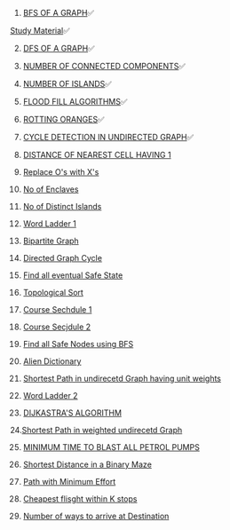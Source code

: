 1. [BFS OF A GRAPH](https://www.geeksforgeeks.org/breadth-first-search-or-bfs-for-a-graph/)✅

[Study Material](https://takeuforward.org/graph/breadth-first-search-bfs-level-order-traversal/
)✅

2. [DFS OF A GRAPH](https://www.geeksforgeeks.org/problems/depth-first-traversal-for-a-graph/1?itm_source=geeksforgeeks&itm_medium=article&itm_campaign=practice_card)✅

3. [NUMBER OF CONNECTED COMPONENTS](https://www.geeksforgeeks.org/problems/number-of-provinces/1?itm_source=geeksforgeeks&itm_medium=article&itm_campaign=practice_card)✅

4. [NUMBER OF ISLANDS](https://leetcode.com/problems/number-of-islands/)✅

5. [FLOOD FILL ALGORITHMS](https://www.geeksforgeeks.org/problems/flood-fill-algorithm1856/1?utm_source=youtube&utm_medium=collab_striver_ytdescription&utm_campaign=flood-fill-algorithm)✅

6. [ROTTING ORANGES](https://leetcode.com/problems/rotting-oranges/description/)✅

7. [CYCLE DETECTION IN UNDIRECTED GRAPH](https://www.geeksforgeeks.org/problems/detect-cycle-in-an-undirected-graph/1?utm_source=youtube&utm_medium=collab_striver_ytdescription&utm_campaign=detect-cycle-in-an-undirected-graph)✅

8. [DISTANCE OF NEAREST CELL HAVING 1](https://www.geeksforgeeks.org/problems/distance-of-nearest-cell-having-1-1587115620/1?utm_source=youtube&utm_medium=collab_striver_ytdescription&utm_campaign=distance-of-nearest-cell-having-1)
   
9. [Replace O's with X's](https://www.geeksforgeeks.org/problems/replace-os-with-xs0052/1?utm_source=youtube&utm_medium=collab_striver_ytdescription&utm_campaign=replace-os-with-xs)

10. [No of Enclaves](https://www.geeksforgeeks.org/problems/number-of-enclaves/0)

11. [No of Distinct Islands](https://www.geeksforgeeks.org/problems/number-of-distinct-islands/1?utm_source=youtube&utm_medium=collab_striver_ytdescription&utm_campaign=number-of-distinct-islands)

12. [Word Ladder 1](https://leetcode.com/problems/word-ladder/)

13. [Bipartite Graph](https://www.geeksforgeeks.org/problems/bipartite-graph/1?utm_source=youtube&utm_medium=collab_striver_ytdescription&utm_campaign=bipartite-graph)

14. [Directed Graph Cycle](https://www.geeksforgeeks.org/problems/detect-cycle-in-a-directed-graph/1?utm_source=youtube&utm_medium=collab_striver_ytdescription&utm_campaign=detect-cycle-in-a-directed-graph)

15. [Find all eventual Safe State](https://github.com/manikanth02/DSA/blob/main/GRAPH/15.%20Find%20all%20Eventual%20Safe%20State.md)

16. [Topological Sort](https://www.geeksforgeeks.org/problems/topological-sort/1?utm_source=youtube&utm_medium=collab_striver_ytdescription&utm_campaign=topological-sort)

17. [Course Sechdule 1](https://www.geeksforgeeks.org/problems/prerequisite-tasks/1?utm_source=youtube&utm_medium=collab_striver_ytdescription&utm_campaign=prerequisite-tasks)

18. [Course Secjdule 2](https://www.geeksforgeeks.org/problems/course-schedule/1?utm_source=youtube&utm_medium=collab_striver_ytdescription&utm_campaign=course-schedule)

19. [Find all Safe Nodes using BFS](https://www.geeksforgeeks.org/problems/eventual-safe-states/1?utm_source=youtube&utm_medium=collab_striver_ytdescription&utm_campaign=eventual-safe-states)

20. [Alien Dictionary](https://www.geeksforgeeks.org/problems/alien-dictionary/1?utm_source=youtube&utm_medium=collab_striver_ytdescription&utm_campaign=alien-dictionary)

21. [Shortest Path in undirecetd Graph having unit weights](https://www.geeksforgeeks.org/problems/shortest-path-in-undirected-graph-having-unit-distance/1?utm_source=youtube&utm_medium=collab_striver_ytdescription&utm_campaign=shortest-path-in-undirected-graph-having-unit-distance)

22. [Word Ladder 2](https://www.geeksforgeeks.org/problems/word-ladder-ii/1?utm_source=youtube&utm_medium=collab_striver_ytdescription&utm_campaign=word-ladder-ii)


23. [DIJKASTRA'S ALGORITHM](https://www.geeksforgeeks.org/problems/implementing-dijkstra-set-1-adjacency-matrix/1?utm_source=youtube&utm_medium=collab_striver_ytdescription&utm_campaign=implementing-dijkstra-set-1-adjacency-matrix)

24.[Shortest Path in weighted undirecetd Graph](https://www.geeksforgeeks.org/problems/shortest-path-in-weighted-undirected-graph/1?utm_source=youtube&utm_medium=collab_striver_ytdescription&utm_campaign=shortest-path-in-weighted-undirected-graph)

25. [MINIMUM TIME TO BLAST ALL PETROL PUMPS](https://leetcode.com/problems/gas-station/description/)

26. [Shortest Distance in a  Binary Maze](https://www.geeksforgeeks.org/problems/shortest-path-in-a-binary-maze-1655453161/1?utm_source=youtube&utm_medium=collab_striver_ytdescription&utm_campaign=shortest-path-in-a-binary-maze)

27. [Path with Minimum Effort](https://www.geeksforgeeks.org/problems/path-with-minimum-effort/1?utm_source=youtube&utm_medium=collab_striver_ytdescription&utm_campaign=path-with-minimum-effort)

28. [Cheapest flisght within K stops](https://leetcode.com/problems/cheapest-flights-within-k-stops/description/)

29. [Number of ways to arrive at Destination](https://www.geeksforgeeks.org/problems/number-of-ways-to-arrive-at-destination/1?utm_source=youtube&utm_medium=collab_striver_ytdescription&utm_campaign=%2Fnumber-of-ways-to-arrive-at-destination)
